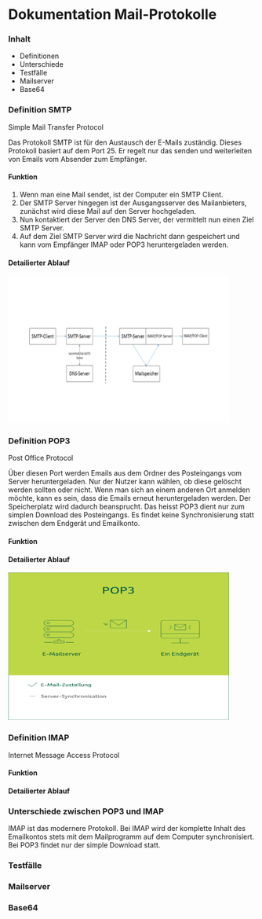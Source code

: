 # Dokumentation Mail-Protokolle

### Inhalt
* Definitionen
* Unterschiede
* Testfälle
* Mailserver
* Base64


### Definition SMTP
Simple Mail Transfer Protocol

Das Protokoll SMTP ist für den Austausch der E-Mails zuständig. Dieses Protokoll basiert auf dem Port 25. Er regelt nur das senden und weiterleiten von Emails vom Absender zum Empfänger.

#### Funktion

1. Wenn man eine Mail sendet, ist der Computer ein SMTP Client.
2.	Der SMTP Server hingegen ist der Ausgangsserver des Mailanbieters, zunächst wird diese Mail auf den Server hochgeladen.
3.	Nun kontaktiert der Server den DNS Server, der vermittelt nun einen Ziel SMTP Server.
4.	Auf dem Ziel SMTP Server wird die Nachricht dann gespeichert und kann vom Empfänger IMAP oder POP3 heruntergeladen werden.

#### Detailierter Ablauf

<img src="https://github.com/lauradubach/M239/blob/main/Ablauf%20SMTP.png" width="450" height="300">

### Definition POP3
Post Office Protocol

Über diesen Port werden Emails aus dem Ordner des Posteingangs vom Server heruntergeladen. Nur der Nutzer kann wählen, ob diese gelöscht werden sollten oder nicht. Wenn man sich an einem anderen Ort anmelden möchte, kann es sein, dass die Emails erneut heruntergeladen werden. Der Speicherplatz wird dadurch beansprucht. Das heisst POP3 dient nur zum simplen Download des Posteingangs. Es findet keine Synchronisierung statt zwischen dem Endgerät und Emailkonto.

#### Funktion

#### Detailierter Ablauf

<img src="https://github.com/lauradubach/M239/blob/main/pop3%20verfahren.png" width="450" height="300">


### Definition IMAP
Internet Message Access Protocol

#### Funktion

#### Detailierter Ablauf


### Unterschiede zwischen POP3 und IMAP

IMAP ist das modernere Protokoll. Bei IMAP wird der komplette Inhalt des Emailkontos stets mit dem Mailprogramm auf dem Computer synchronisiert. Bei POP3 findet nur der simple Download statt.  


### Testfälle

### Mailserver

### Base64
